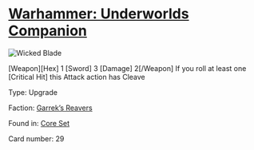 # [Warhammer: Underworlds Companion](https://guidokessels.github.io/wh-underworlds)

  

![Wicked Blade](https://warhammerunderworlds.com/wp-content/uploads/sites/6/2017/12/029_ENG-Wicked-Blade.png)

[Weapon][Hex] 1 [Sword] 3 [Damage] 2[/Weapon] If you roll at least one [Critical Hit] this Attack action has Cleave

Type: Upgrade

Faction: [Garrek’s Reavers](https://guidokessels.github.io/wh-underworlds/factions/garreks-reavers.md)

Found in: [Core Set](https://guidokessels.github.io/wh-underworlds/locations/core-set.md)

Card number: 29

